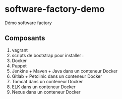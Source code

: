 # software-factory-demo
Démo software factory

## Composants
1. vagrant
2. scripts de bootstrap pour installer :
3. Docker
4. Puppet
5. Jenkins + Maven + Java dans un conteneur Docker
6. Gitlab + Petclinic dans un conteneur Docker
7. Tomcat dans un conteneur Docker
8. ELK dans un conteneur Docker
9. Nexus dans un conteneur Docker
